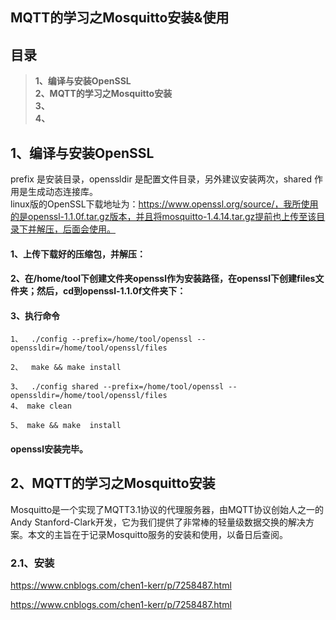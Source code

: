 ## MQTT的学习之Mosquitto安装&使用

## 目录

> **1、编译与安装OpenSSL**  
> **2、MQTT的学习之Mosquitto安装**  
> **3、**  
> **4、**  
  

## 1、编译与安装OpenSSL

prefix 是安装目录，openssldir 是配置文件目录，另外建议安装两次，shared 作用是生成动态连接库。   
linux版的OpenSSL下载地址为：https://www.openssl.org/source/，我所使用的是openssl-1.1.0f.tar.gz版本，并且将mosquitto-1.4.14.tar.gz提前也上传至该目录下并解压，后面会使用。  

#### 1、上传下载好的压缩包，并解压：  





#### 2、在/home/tool下创建文件夹openssl作为安装路径，在openssl下创建files文件夹；然后，cd到openssl-1.1.0f文件夹下：  


#### 3、执行命令  

    1、  ./config --prefix=/home/tool/openssl --openssldir=/home/tool/openssl/files
    
    2、  make && make install
    
    3、  ./config shared --prefix=/home/tool/openssl --openssldir=/home/tool/openssl/files
    4、 make clean　　
    
    5、 make && make  install

#### openssl安装完毕。

## 2、MQTT的学习之Mosquitto安装  

  Mosquitto是一个实现了MQTT3.1协议的代理服务器，由MQTT协议创始人之一的Andy Stanford-Clark开发，它为我们提供了非常棒的轻量级数据交换的解决方案。本文的主旨在于记录Mosquitto服务的安装和使用，以备日后查阅。  

### 2.1、安装  
https://www.cnblogs.com/chen1-kerr/p/7258487.html

https://www.cnblogs.com/chen1-kerr/p/7258487.html